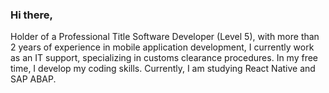 ### Hi there,
Holder of a Professional Title Software Developer (Level 5), with more than 2 years of experience in mobile application development, I currently work as an IT support, specializing in customs clearance procedures. In my free time, I develop my coding skills. Currently, I am studying React Native and SAP ABAP.

<!--
**eduardoschoepf83/eduardoschoepf83** is a ✨ _special_ ✨ repository because its `README.md` (this file) appears on your GitHub profile.

Here are some ideas to get you started:

- 🔭 I’m currently working on ...
- 🌱 I’m currently learning ...
- 👯 I’m looking to collaborate on ...
- 🤔 I’m looking for help with ...
- 💬 Ask me about ...
- 📫 How to reach me: ...
- 😄 Pronouns: ...
- ⚡ Fun fact: ...
-->

